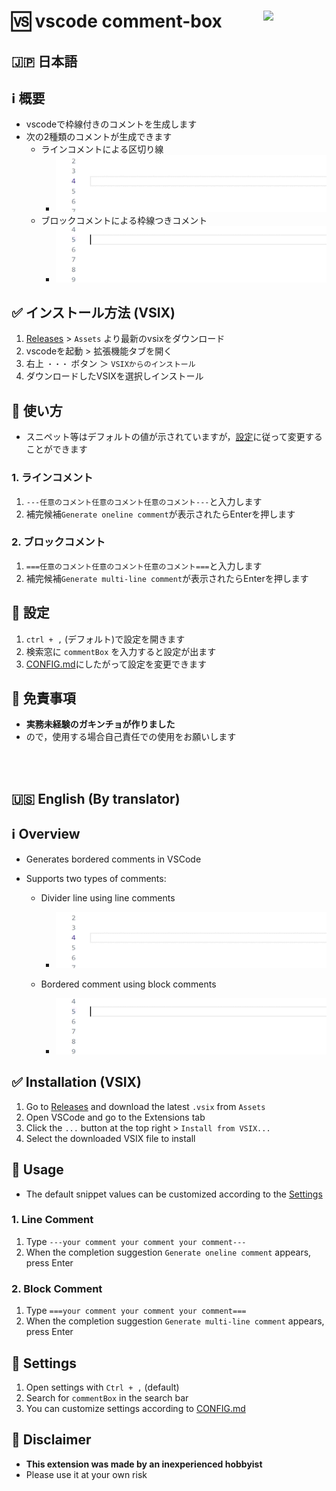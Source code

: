 # :vs: vscode comment-box <a href = "https://x.com/shalev_lif/status/1868368793715818500" target = "_blank"><img src = "https://github.com/user-attachments/assets/8ccd92c8-4e1d-4615-901d-9023a8e7240f" width = "20%" align = "right" /></a>


## :jp: 日本語
## :information_source: 概要
- vscodeで枠線付きのコメントを生成します
- 次の2種類のコメントが生成できます
  - ラインコメントによる区切り線
    - ![oneline-gif](media/oneline.gif)
  - ブロックコメントによる枠線つきコメント
    - ![multiline-gif](media/multiline.gif)  

## :white_check_mark: インストール方法 (VSIX)
1. [Releases](https://github.com/KaiManabe/vscode-commentbox/releases) > `Assets` より最新のvsixをダウンロード
2. vscodeを起動 > 拡張機能タブを開く
3. 右上 `・・・` ボタン ＞ `VSIXからのインストール`
4. ダウンロードしたVSIXを選択しインストール

## :memo: 使い方
- スニペット等はデフォルトの値が示されていますが，[設定](#wrench-設定)に従って変更することができます
  
### 1. ラインコメント
1. `---任意のコメント任意のコメント任意のコメント---`と入力します
2. 補完候補`Generate oneline comment`が表示されたらEnterを押します
  
### 2. ブロックコメント
1. `===任意のコメント任意のコメント任意のコメント===`と入力します
2. 補完候補`Generate multi-line comment`が表示されたらEnterを押します


## :wrench: 設定
1. `ctrl + ,` (デフォルト)で設定を開きます
2. 検索窓に `commentBox` を入力すると設定が出ます
3. [CONFIG.md](./media/CONFIG.md)にしたがって設定を変更できます


## :beginner: 免責事項
- **実務未経験のガキンチョが作りました**
- ので，使用する場合自己責任での使用をお願いします

<br>
<br>


## :us: English (By translator)

## :information_source: Overview

- Generates bordered comments in VSCode
- Supports two types of comments:

  - Divider line using line comments

    - ![oneline-gif](./media/oneline.gif)
  - Bordered comment using block comments

    - ![multiline-gif](./media/multiline.gif)

## :white_check_mark: Installation (VSIX)

1. Go to [Releases](https://github.com/KaiManabe/vscode-commentbox/releases) and download the latest `.vsix` from `Assets`
2. Open VSCode and go to the Extensions tab
3. Click the `...` button at the top right > `Install from VSIX...`
4. Select the downloaded VSIX file to install

## :memo: Usage

- The default snippet values can be customized according to the [Settings](#wrench-settings)

### 1. Line Comment

1. Type `---your comment your comment your comment---`
2. When the completion suggestion `Generate oneline comment` appears, press Enter

### 2. Block Comment

1. Type `===your comment your comment your comment===`
2. When the completion suggestion `Generate multi-line comment` appears, press Enter

## :wrench: Settings

1. Open settings with `Ctrl + ,` (default)
2. Search for `commentBox` in the search bar
3. You can customize settings according to [CONFIG.md](./media/CONFIG.md)

## :beginner: Disclaimer

- **This extension was made by an inexperienced hobbyist**
- Please use it at your own risk
